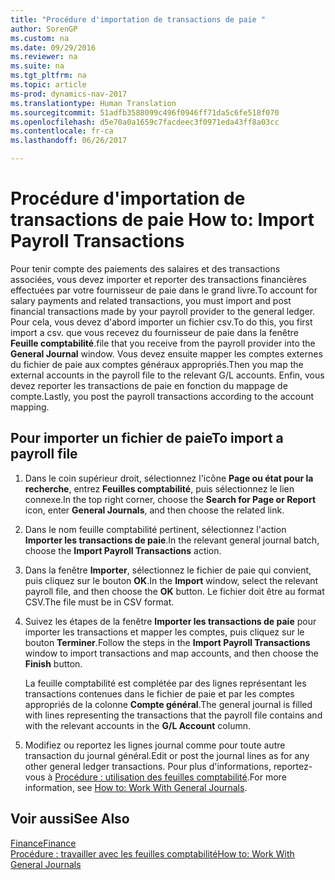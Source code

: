 ```yaml
---
title: "Procédure d'importation de transactions de paie "
author: SorenGP
ms.custom: na
ms.date: 09/29/2016
ms.reviewer: na
ms.suite: na
ms.tgt_pltfrm: na
ms.topic: article
ms-prod: dynamics-nav-2017
ms.translationtype: Human Translation
ms.sourcegitcommit: 51adfb3588099c496f0946ff71da5c6fe518f070
ms.openlocfilehash: d5e70a0a1659c7facdeec3f0971eda43ff8a03cc
ms.contentlocale: fr-ca
ms.lasthandoff: 06/26/2017

---
```


# <a name="how-to-import-payroll-transactions"></a><span data-ttu-id="33782-102">Procédure d'importation de transactions de paie </span><span class="sxs-lookup"><span data-stu-id="33782-102">How to: Import Payroll Transactions</span></span>
<span data-ttu-id="33782-103">Pour tenir compte des paiements des salaires et des transactions associées, vous devez importer et reporter des transactions financières effectuées par votre fournisseur de paie dans le grand livre.</span><span class="sxs-lookup"><span data-stu-id="33782-103">To account for salary payments and related transactions, you must import and post financial transactions made by your payroll provider to the general ledger.</span></span> <span data-ttu-id="33782-104">Pour cela, vous devez d'abord importer un fichier csv.</span><span class="sxs-lookup"><span data-stu-id="33782-104">To do this, you first import a csv.</span></span> <span data-ttu-id="33782-105">que vous recevez du fournisseur de paie dans la fenêtre **Feuille comptabilité**.</span><span class="sxs-lookup"><span data-stu-id="33782-105">file that you receive from the payroll provider into the **General Journal** window.</span></span> <span data-ttu-id="33782-106">Vous devez ensuite mapper les comptes externes du fichier de paie aux comptes généraux appropriés.</span><span class="sxs-lookup"><span data-stu-id="33782-106">Then you map the external accounts in the payroll file to the relevant G/L accounts.</span></span> <span data-ttu-id="33782-107">Enfin, vous devez reporter les transactions de paie en fonction du mappage de compte.</span><span class="sxs-lookup"><span data-stu-id="33782-107">Lastly, you post the payroll transactions according to the account mapping.</span></span>

## <a name="to-import-a-payroll-file"></a><span data-ttu-id="33782-108">Pour importer un fichier de paie</span><span class="sxs-lookup"><span data-stu-id="33782-108">To import a payroll file</span></span>
1. <span data-ttu-id="33782-109">Dans le coin supérieur droit, sélectionnez l'icône **Page ou état pour la recherche**, entrez **Feuilles comptabilité**, puis sélectionnez le lien connexe.</span><span class="sxs-lookup"><span data-stu-id="33782-109">In the top right corner, choose the **Search for Page or Report** icon, enter **General Journals**, and then choose the related link.</span></span>
2. <span data-ttu-id="33782-110">Dans le nom feuille comptabilité pertinent, sélectionnez l'action **Importer les transactions de paie**.</span><span class="sxs-lookup"><span data-stu-id="33782-110">In the relevant general journal batch, choose the **Import Payroll Transactions** action.</span></span>
3. <span data-ttu-id="33782-111">Dans la fenêtre **Importer**, sélectionnez le fichier de paie qui convient, puis cliquez sur le bouton **OK**.</span><span class="sxs-lookup"><span data-stu-id="33782-111">In the **Import** window, select the relevant payroll file, and then choose the **OK** button.</span></span> <span data-ttu-id="33782-112">Le fichier doit être au format CSV.</span><span class="sxs-lookup"><span data-stu-id="33782-112">The file must be in CSV format.</span></span> 
4. <span data-ttu-id="33782-113">Suivez les étapes de la fenêtre **Importer les transactions de paie** pour importer les transactions et mapper les comptes, puis cliquez sur le bouton **Terminer**.</span><span class="sxs-lookup"><span data-stu-id="33782-113">Follow the steps in the **Import Payroll Transactions** window to import transactions and map accounts, and then choose the **Finish** button.</span></span>

    <span data-ttu-id="33782-114">La feuille comptabilité est complétée par des lignes représentant les transactions contenues dans le fichier de paie et par les comptes appropriés de la colonne **Compte général**.</span><span class="sxs-lookup"><span data-stu-id="33782-114">The general journal is filled with lines representing the transactions that the payroll file contains and with the relevant accounts in the **G/L Account** column.</span></span>
4. <span data-ttu-id="33782-115">Modifiez ou reportez les lignes journal comme pour toute autre transaction du journal général.</span><span class="sxs-lookup"><span data-stu-id="33782-115">Edit or post the journal lines as for any other general ledger transactions.</span></span> <span data-ttu-id="33782-116">Pour plus d'informations, reportez-vous à [Procédure : utilisation des feuilles comptabilité](ui-work-general-journals.md).</span><span class="sxs-lookup"><span data-stu-id="33782-116">For more information, see [How to: Work With General Journals](ui-work-general-journals.md).</span></span>   

## <a name="see-also"></a><span data-ttu-id="33782-117">Voir aussi</span><span class="sxs-lookup"><span data-stu-id="33782-117">See Also</span></span>
[<span data-ttu-id="33782-118">Finance</span><span class="sxs-lookup"><span data-stu-id="33782-118">Finance</span></span>](finance-setup.md)  
[<span data-ttu-id="33782-119">Procédure : travailler avec les feuilles comptabilité</span><span class="sxs-lookup"><span data-stu-id="33782-119">How to: Work With General Journals</span></span>](ui-work-general-journals.md)  

